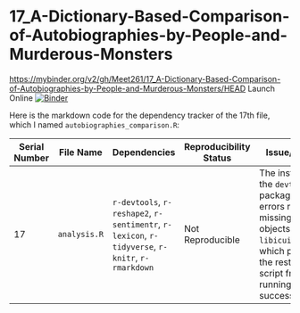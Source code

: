 # 17_A-Dictionary-Based-Comparison-of-Autobiographies-by-People-and-Murderous-Monsters

https://mybinder.org/v2/gh/Meet261/17_A-Dictionary-Based-Comparison-of-Autobiographies-by-People-and-Murderous-Monsters/HEAD
Launch Online [![Binder](https://mybinder.org/badge_logo.svg)](https://notebooks.gesis.org/binder/v2/gh/Meet261/17_A-Dictionary-Based-Comparison-of-Autobiographies-by-People-and-Murderous-Monsters/HEAD)

Here is the markdown code for the dependency tracker of the 17th file, which I named `autobiographies_comparison.R`:

| **Serial Number** | **File Name**                       | **Dependencies**                                                                                  | **Reproducibility Status** | **Issue/Obstacle**                                                                                                                                                                        |
|-------------------|------------------------------------|---------------------------------------------------------------------------------------------------|----------------------------|-------------------------------------------------------------------------------------------------------------------------------------------------------------------------------------------|
| 17                | `analysis.R`     | `r-devtools`, `r-reshape2`, `r-sentimentr`, `r-lexicon`, `r-tidyverse`, `r-knitr`, `r-rmarkdown`   | Not Reproducible           | The installation of the `devtools` package fails with errors related to missing shared objects (e.g., `libicui18n.so.58`), which prevents the rest of the script from running successfully. |
